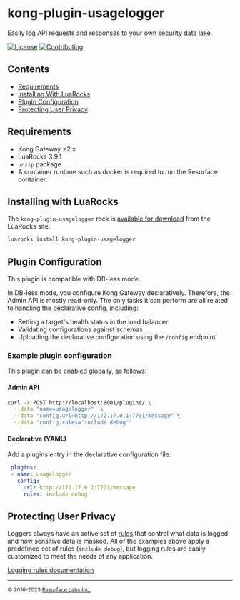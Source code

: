 # kong-plugin-usagelogger
Easily log API requests and responses to your own <a href="https://resurface.io">security data lake</a>.

[![License](https://img.shields.io/github/license/resurfaceio/kong-plugin)](https://github.com/resurfaceio/kong-plugin/blob/master/LICENSE)
[![Contributing](https://img.shields.io/badge/contributions-welcome-green.svg)](https://github.com/resurfaceio/kong-plugin/blob/master/CONTRIBUTING.md)

## Contents

<ul>
<li><a href="#requirements">Requirements</a></li>
<li><a href="#installing_with_luarocks">Installing With LuaRocks</a></li>
<li><a href="#plugin_configuration">Plugin Configuration</a></li>
<li><a href="#privacy">Protecting User Privacy</a></li>
</ul>

<a name="requirements"/>

## Requirements

- Kong Gateway >2.x
- LuaRocks 3.9.1
- `unzip` package
- A container runtime such as docker is required to run the Resurface container.

<a name="installing_with_luarocks"/>

## Installing with LuaRocks

The `kong-plugin-usagelogger` rock is [available for download](https://luarocks.org/modules/resurfacelabs/kong-plugin-usagelogger) from the LuaRocks site.

```bash
luarocks install kong-plugin-usagelogger
```

## Plugin Configuration

This plugin is compatible with DB-less mode.

In DB-less mode, you configure Kong Gateway declaratively. Therefore, the Admin API is mostly read-only. The only tasks it can perform are all related to handling the declarative config, including: 

- Setting a target's health status in the load balancer
- Validating configurations against schemas
- Uploading the declarative configuration using the `/config` endpoint

### Example plugin configuration

This plugin can be enabled globally, as follows:

#### Admin API

```bash
curl -X POST http://localhost:8001/plugins/ \
  --data "name=usagelogger"  \
  --data "config.url=http://172.17.0.1:7701/message" \
  --data "config.rules='include debug'"
```

####  Declarative (YAML)

Add a plugins entry in the declarative configuration file:

```yaml
 plugins:
 - name: usagelogger
   config:
     url: http://172.17.0.1:7701/message
     rules: include debug
```

<a name="privacy"/>

## Protecting User Privacy

Loggers always have an active set of <a href="https://resurface.io/rules.html">rules</a> that control what data is logged and how sensitive data is masked. All of the examples above apply a predefined set of rules (`include debug`), but logging rules are easily customized to meet the needs of any application.

<a href="https://resurface.io/rules.html">Logging rules documentation</a>

---
<small>&copy; 2016-2023 <a href="https://resurface.io">Resurface Labs Inc.</a></small>
